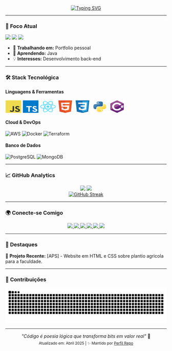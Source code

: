 <!-- Cabeçalho Dinâmico com Gradiente -->
<div align="center">
  <a href="https://git.io/typing-svg">
  <a href="https://git.io/typing-svg"><img src="https://readme-typing-svg.herokuapp.com?font=Fira+Code&weight=700&duration=4284&pause=1000&color=7436BD&center=true&vCenter=true&width=435&lines=Ol%C3%A1%2C+Eu+sou+Carlos+J.+Raymundo;Desenvolvedor+em+forma%C3%A7%C3%A3o;Entusiasta+DevOps;Apaixonado+por+tecnologia+%3C3" alt="Typing SVG" /></a>
  </a>
</div>

---


### 🚀 **Foco Atual**
<p align="left">
  <img src="https://img.shields.io/badge/-BackEnd-important?style=for-the-badge&logo=serverless&logoColor=white" />
  <img src="https://img.shields.io/badge/-DevOps-00C7FF?style=for-the-badge&logo=azure-devops&logoColor=white" />
  <img src="https://img.shields.io/badge/-Cloud-FF9900?style=for-the-badge&logo=amazonaws&logoColor=white" />
</p>

- 🔭 **Trabalhando em:** Portfolio pessoal
- 🌱 **Aprendendo:** Java
- 💡 **Interesses:** Desenvolvimento back-end

---

### 🛠️ **Stack Tecnológica**

#### **Linguagens & Ferramentas**
<div style="display: inline_block">
  <img align="center" alt="JavaScript" height="40" width="50" src="https://raw.githubusercontent.com/devicons/devicon/master/icons/javascript/javascript-original.svg">
  <img align="center" alt="TypeScript" height="40" width="50" src="https://raw.githubusercontent.com/devicons/devicon/master/icons/typescript/typescript-original.svg">
  <img align="center" alt="React" height="40" width="50" src="https://raw.githubusercontent.com/devicons/devicon/master/icons/react/react-original.svg">
  <img align="center" alt="HTML5" height="40" width="50" src="https://raw.githubusercontent.com/devicons/devicon/master/icons/html5/html5-original.svg">
  <img align="center" alt="CSS3" height="40" width="50" src="https://raw.githubusercontent.com/devicons/devicon/master/icons/css3/css3-original.svg">
  <img align="center" alt="Python" height="40" width="50" src="https://raw.githubusercontent.com/devicons/devicon/master/icons/python/python-original.svg">
  <img align="center" alt="Csharp" height="40" width="50" src="https://raw.githubusercontent.com/devicons/devicon/master/icons/csharp/csharp-original.svg">
</div>

#### **Cloud & DevOps**
![AWS](https://img.shields.io/badge/AWS-232F3E?style=flat-square&logo=amazon-aws)
![Docker](https://img.shields.io/badge/Docker-2496ED?style=flat-square&logo=docker)
![Terraform](https://img.shields.io/badge/Terraform-7B42BC?style=flat-square&logo=terraform)

#### **Banco de Dados**
![PostgreSQL](https://img.shields.io/badge/PostgreSQL-4169E1?style=flat-square&logo=postgresql)
![MongoDB](https://img.shields.io/badge/MongoDB-47A248?style=flat-square&logo=mongodb)

---

### 📈 **GitHub Analytics**

<div align="center">
  <img height="180em" src="https://github-readme-stats-sigma-five.vercel.app/api?username=CarlosJRay&show_icons=true&theme=vision-friendly-dark&include_all_commits=true&count_private=true&hide_border=true"/>
  <img height="180em" src="https://github-readme-stats-sigma-five.vercel.app/api/top-langs/?username=CarlosJRay&layout=compact&langs_count=8&theme=vision-friendly-dark&hide_border=true"/>
</div>

<div align="center">
  <a href="https://git.io/streak-stats">
    <img src="https://streak-stats.demolab.com?user=CarlosJRay&border_radius=20&locale=pt_BR&date_format=j%20M%5B%20Y%5D&mode=weekly" alt="GitHub Streak"/>
  </a>
</div>

---

### 🌍 **Conecte-se Comigo**

<div align="center"> 
  <a href="https://www.youtube.com/@CarlosJRay" target="_blank">
    <img src="https://img.shields.io/badge/YouTube-FF0000?style=for-the-badge&logo=youtube&logoColor=white"/>
  </a>
  <a href="https://instagram.com/Carlosjunior5933" target="_blank">
    <img src="https://img.shields.io/badge/-Instagram-%23E4405F?style=for-the-badge&logo=instagram&logoColor=white"/>
  </a>
  <a href="https://www.twitch.tv/carlaopizza" target="_blank">
    <img src="https://img.shields.io/badge/Twitch-9146FF?style=for-the-badge&logo=twitch&logoColor=white"/>
  </a>
  <a href="https://discord.gg/xCcVYYD2JU" target="_blank">
    <img src="https://img.shields.io/badge/Discord-7289DA?style=for-the-badge&logo=discord&logoColor=white"/>
  </a> 
  <a href = "mailto:Carlosjunior1525@gmail.com">
    <img src="https://img.shields.io/badge/-Gmail-%23333?style=for-the-badge&logo=gmail&logoColor=white"/>
  </a>
  <a href="https://www.linkedin.com/in/carlosjuniorraymundo" target="_blank">
    <img src="https://img.shields.io/badge/-LinkedIn-%230077B5?style=for-the-badge&logo=linkedin&logoColor=white"/>
  </a> 
</div>

---

### 📌 **Destaques**
🔭 **Projeto Recente:** [APS] - Website em HTML e CSS sobre plantio agricola para a faculdade.
<!---
📝 **Último Artigo:** [] - Link para blog/Medium/Dev.to
 ---> 

---

### 🐍 **Contribuições**
<picture>
  <source media="(prefers-color-scheme: dark)" srcset="https://raw.githubusercontent.com/CarlosJRay/CarlosJRay/output/github-contribution-grid-snake-dark.svg">
  <source media="(prefers-color-scheme: light)" srcset="https://raw.githubusercontent.com/CarlosJRay/CarlosJRay/output/github-contribution-grid-snake.svg">
  <img alt="github contribution grid snake animation" src="https://raw.githubusercontent.com/CarlosJRay/CarlosJRay/output/github-contribution-grid-snake.svg">
</picture>

---

<div align="center">
  <i>"Código é poesia lógica que transforma bits em valor real"</i> 🚀<br>
  <sub>Atualizado em: Abril 2025 | ✨ Mantido por <a href="https://github.com/CarlosJRay/CarlosJRay">Perfil Repo</a></sub>
</div>
